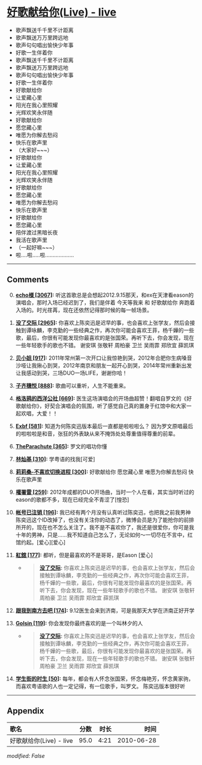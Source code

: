 # [好歌献给你(Live) - live](https://music.163.com/song?id=64425)

* 歌声飘送千千里不计距离
* 歌声飘送万万里跨远地
* 歌声句句唱出愉快少年事
* 好歌一生伴着你
* 歌声飘送千千里不计距离
* 歌声飘送万万里跨远地
* 歌声句句唱出愉快少年事
* 好歌一生伴着你
* 好歌献给你
* 让爱藏心里
* 阳光在我心里照耀
* 光辉欢笑永伴随
* 好歌献给你
* 愿您藏心里
* 唯愿为你解去愁闷
* 快乐在歌声里
* （大家好~~~）
* 好歌献给你
* 让爱藏心里
* 阳光在我心里照耀
* 光辉欢笑永伴随
* 好歌献给你
* 愿您藏心里
* 唯愿为你解去愁闷
* 快乐在歌声里
* 好歌献给你
* 愿您藏心里
* 陪伴渡过黑暗长夜
* 我活在歌声里
* （一起好嘛~~~）
* 啦....啦.....啦...................


---

## Comments
0. **[echo様 \[3067\]](https://music.163.com/#/user/home?id=7239268):** 听这首歌总是会想起2012.9.15那天，和ex在天津看eason的演唱会，那时入场已经迟到了，我们是伴着 今天等我来 和 好歌献给你 奔跑着入场的。时光荏苒，现在还依然记得那时候的每一帧场景。

1. **[没了交际 \[2965\]](https://music.163.com/#/user/home?id=442873480):** 你喜欢上陈奕迅是迟早的事，也会喜欢上张学友，然后会接触到谭咏麟，李克勤的一些经典之作，再次你可能会喜欢王菲，杨千嬅的一些歌，最后，你很有可能发现你最喜欢的是张国荣。再听下去，你会发现，现在一些年轻歌手的歌也不错。 谢安琪 张敬轩 周柏豪 卫兰 吴雨霏 郑欣宜 薛凯琪

2. **[贝小姐 \[917\]](https://music.163.com/#/user/home?id=52046765):** 2011年常州第一次开口让我惊艳到哭，2012年合肥你生病嗓音沙哑让我揪心到哭，2012年南京和朋友一起开心到哭，2014年常州重新出发让我感动到哭，三场DUO一场LIFE，谢谢你哈！

3. **[子齐穗悦 \[888\]](https://music.163.com/#/user/home?id=59864614):** 歌曲可以重听，人生不能重来。

4. **[格洛鸦的西洋公社 \[669\]](https://music.163.com/#/user/home?id=2120437):** 医生这场演唱会的开场曲超赞！翻唱自罗文的《好歌献给你》，好契合演唱会的氛围，听了感觉自己真的置身于红馆中和大家一起欢唱，大爱！！

5. **[Exbf \[581\]](https://music.163.com/#/user/home?id=9865955):** 知道为何陈奕迅版本最后一直都是啦啦啦么？ 因为罗文原唱最后的啦啦啦是和音，张狂的外表缺从来不掩饰处处尊重值得尊重的前辈。

6. **[TheParachute \[365\]](https://music.163.com/#/user/home?id=35734890):** 罗文的唱功你懂

7. **[林灿基 \[310\]](https://music.163.com/#/user/home?id=57470611):** 学粤语的找我[可爱]

8. **[莉莉桑-不喜欢切换进程 \[300\]](https://music.163.com/#/user/home?id=31378330):** 好歌献给你 愿您藏心里 唯愿为你解去愁闷 快乐在歌声里

9. **[權署雷 \[259\]](https://music.163.com/#/user/home?id=35211719):** 2012年成都的DUO开场曲，当时一个人在看，其实当时听过的eason的歌都不多，现在已经完全不青涩了[惶恐]

10. **[帐号已注销 \[196\]](https://music.163.com/#/user/home?id=133502511):** 我已经有两个月没有认真听过陈奕迅，也把我之前我男神陈奕迅这个ID改掉了，也没有关注你的动态了，微博会员是为了能抢你的前排所开的，现在也不怎么关注了。我不是不喜欢你了，我还是很爱你，你可是我十年的男神，只是……我不知道自己怎么了，无论如何～一切尽在不言中，红馆约起。[爱心][爱心]

11. **[紅舘 \[177\]](https://music.163.com/#/user/home?id=340157944):** 都听，但是最喜欢的不是哥哥，是Eason [爱心]
	* > **[没了交际](https://music.163.com/#/user/home?id=442873480):** 你喜欢上陈奕迅是迟早的事，也会喜欢上张学友，然后会接触到谭咏麟，李克勤的一些经典之作，再次你可能会喜欢王菲，杨千嬅的一些歌，最后，你很有可能发现你最喜欢的是张国荣。再听下去，你会发现，现在一些年轻歌手的歌也不错。 谢安琪 张敬轩 周柏豪 卫兰 吴雨霏 郑欣宜 薛凯琪

12. **[跟我到南方去吧 \[174\]](https://music.163.com/#/user/home?id=86675587):** 9.12医生会来到济南，可是我那天大学在济南正好开学

13. **[Golsin \[119\]](https://music.163.com/#/user/home?id=120233672):** 你会发现你最终喜欢的是一个叫林夕的人
	* > **[没了交际](https://music.163.com/#/user/home?id=442873480):** 你喜欢上陈奕迅是迟早的事，也会喜欢上张学友，然后会接触到谭咏麟，李克勤的一些经典之作，再次你可能会喜欢王菲，杨千嬅的一些歌，最后，你很有可能发现你最喜欢的是张国荣。再听下去，你会发现，现在一些年轻歌手的歌也不错。 谢安琪 张敬轩 周柏豪 卫兰 吴雨霏 郑欣宜 薛凯琪

14. **[学生街的时生 \[50\]](https://music.163.com/#/user/home?id=133449293):** 每年，都会有人怀念张国荣，怀念梅艳芳，怀念黄家驹，而喜欢粤语歌的人也一定记得，有一位歌手，叫罗文。 陈奕迅版本很好听



---

## Appendix

|歌名|分数|时长|时间|
|:---|:---:|---:|---:|
|好歌献给你(Live) - live|95.0|4:21|2010-06-28

*modified: False*